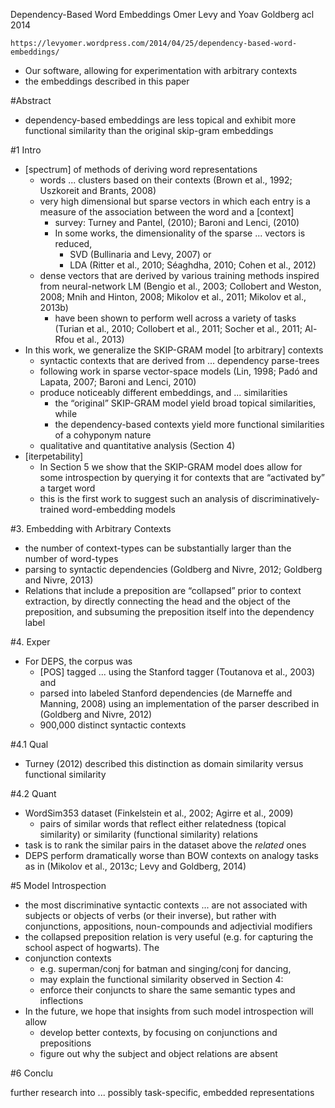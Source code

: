 Dependency-Based Word Embeddings
Omer Levy and Yoav Goldberg
acl 2014

`https://levyomer.wordpress.com/2014/04/25/dependency-based-word-embeddings/`
  * Our software, allowing for experimentation with arbitrary contexts
  * the embeddings described in this paper

#Abstract

* dependency-based embeddings are less topical and
  exhibit more functional similarity than the original skip-gram embeddings

#1 Intro

* [spectrum] of methods of deriving word representations
  * words ... clusters based on their contexts
    (Brown et al., 1992; Uszkoreit and Brants, 2008)
  * very high dimensional but sparse vectors in which
    each entry is a measure of the association between the word and a [context]
    * survey: Turney and Pantel, (2010); Baroni and Lenci, (2010)
    * In some works, the dimensionality of the sparse ... vectors is reduced,
      * SVD (Bullinaria and Levy, 2007) or
      * LDA (Ritter et al., 2010; Séaghdha, 2010; Cohen et al., 2012)
  * dense vectors that are derived by various training methods inspired from
    neural-network LM (Bengio et al., 2003; Collobert and Weston, 2008;
    Mnih and Hinton, 2008; Mikolov et al., 2011; Mikolov et al., 2013b)
    * have been shown to perform well across a variety of tasks (Turian et al.,
      2010; Collobert et al., 2011; Socher et al., 2011; Al-Rfou et al., 2013)
* In this work, we generalize the SKIP-GRAM model [to arbitrary] contexts
  * syntactic contexts that are derived from ... dependency parse-trees
  * following work in sparse vector-space models
    (Lin, 1998; Padó and Lapata, 2007; Baroni and Lenci, 2010)
  * produce noticeably different embeddings, and ...  similarities
    * the “original” SKIP-GRAM model yield broad topical similarities, while
    * the dependency-based contexts yield
      more functional similarities of a cohyponym nature
  * qualitative and quantitative analysis (Section 4)
* [iterpetability]
  * In Section 5 we show that the SKIP-GRAM model does allow for some
    introspection by querying it for contexts that are “activated by” a target
    word
  * this is the first work to suggest such an analysis of discriminatively-
    trained word-embedding models

#3. Embedding with Arbitrary Contexts

* the number of context-types can be substantially larger than the number of
  word-types
* parsing to syntactic dependencies
  (Goldberg and Nivre, 2012; Goldberg and Nivre, 2013)
* Relations that include a preposition are “collapsed” prior to context
  extraction, by directly connecting the head and the object of the
  preposition, and subsuming the preposition itself into the dependency label

#4. Exper

* For DEPS, the corpus was
  * [POS] tagged ... using the Stanford tagger (Toutanova et al., 2003) and
  * parsed into labeled Stanford dependencies (de Marneffe and Manning, 2008)
    using an implementation of the parser described in (Goldberg and Nivre,
    2012)
  * 900,000 distinct syntactic contexts

#4.1 Qual

* Turney (2012) described this distinction as domain similarity versus
  functional similarity

#4.2 Quant

* WordSim353 dataset (Finkelstein et al., 2002; Agirre et al., 2009)
  * pairs of similar words that reflect either relatedness (topical
    similarity) or similarity (functional similarity) relations
* task is to rank the similar pairs in the dataset above the _related_ ones
* DEPS perform dramatically worse than BOW contexts on analogy tasks as in
  (Mikolov et al., 2013c; Levy and Goldberg, 2014)

#5 Model Introspection

* the most discriminative syntactic contexts ... are not associated with
  subjects or objects of verbs (or their inverse), but rather with
  conjunctions, appositions, noun-compounds and adjectivial modifiers
* the collapsed preposition relation is very useful (e.g. for capturing the
  school aspect of hogwarts). The 
* conjunction contexts
  * e.g. superman/conj for batman and singing/conj for dancing, 
  * may explain the functional similarity observed in Section 4:
  * enforce their conjuncts to share the same semantic types and inflections
* In the future, we hope that insights from such model introspection will allow
  * develop better contexts, by focusing on conjunctions and prepositions
  * figure out why the subject and object relations are absent

#6 Conclu

further research into ... possibly task-specific, embedded representations
